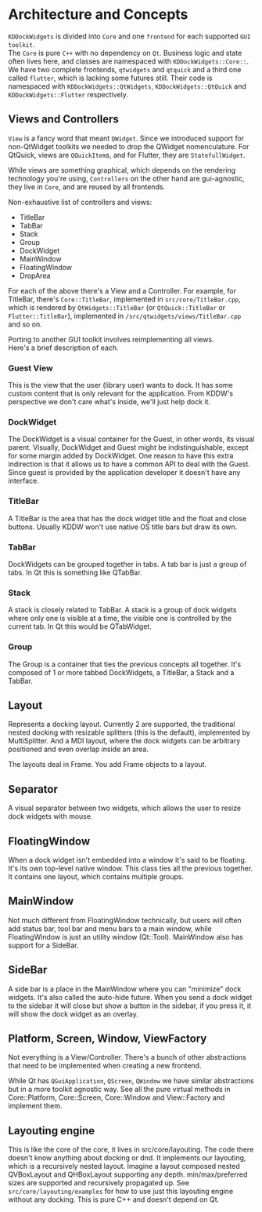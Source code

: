 # Architecture and Concepts

`KDDockWidgets` is divided into `Core` and one `frontend` for each supported `GUI toolkit`.<br>
The `Core` is pure `C++` with no dependency on `Qt`. Business logic and state often lives here, and classes are
namespaced with `KDDockWidgets::Core::`.<br>
We have two complete frontends, `qtwidgets` and `qtquick` and a third one called `flutter`, which is lacking some futures still. Their code is namespaced with `KDDockWidgets::QtWidgets`, `KDDockWidgets::QtQuick` and `KDDockWidgets::Flutter` respectively.

## Views and Controllers

`View` is a fancy word that meant `QWidget`. Since we introduced support for non-QtWidget toolkits we needed to drop the QWidget nomenculature. For QtQuick, views are `QQuickItem`s, and for Flutter, they are `StatefullWidget`.

While views are something graphical, which depends on the rendering technology you're using, `Controllers` on the other hand are gui-agnostic, they live in `Core`, and are reused by all frontends.

Non-exhaustive list of controllers and views:
- TitleBar
- TabBar
- Stack
- Group
- DockWidget
- MainWindow
- FloatingWindow
- DropArea

For each of the above there's a View and a Controller. For example, for TitleBar, there's `Core::TitleBar`, implemented in `src/core/TitleBar.cpp`, which is rendered by `QtWidgets::TitleBar` (or `QtQuick::TitleBar` or `Flutter::TitleBar`), implemented in `/src/qtwidgets/views/TitleBar.cpp` and so on.

Porting to another GUI toolkit involves reimplementing all views.<br>
Here's a brief description of each.

### Guest View

This is the view that the user (library user) wants to dock. It has some custom content that
is only relevant for the application. From KDDW's perspective we don't care what's inside,
we'll just help dock it.

### DockWidget

The DockWidget is a visual container for the Guest, in other words, its visual parent.
Visually, DockWidget and Guest might be indistinguishable, except for some margin added by
DockWidget. One reason to have this extra indirection is that it allows us to have a common API
to deal with the Guest. Since guest is provided by the application developer it doesn't have any interface.

### TitleBar

A TitleBar is the area that has the dock widget title and the float and close buttons.
Usually KDDW won't use native OS title bars but draw its own.

### TabBar

DockWidgets can be grouped together in tabs. A tab bar is just a group of tabs.
In Qt this is something like QTabBar.

### Stack

A stack is closely related to TabBar. A stack is a group of dock widgets where only one is visible
at a time, the visible one is controlled by the current tab.  In Qt this would be QTabWidget.

### Group

The Group is a container that ties the previous concepts all together.
It's composed of 1 or more tabbed DockWidgets, a TitleBar, a Stack and a TabBar.

## Layout

Represents a docking layout. Currently 2 are supported, the traditional nested docking with
resizable splitters (this is the default), implemented by MultiSplitter. And a MDI layout, where
the dock widgets can be arbitrary positioned and even overlap inside an area.

The layouts deal in Frame. You add Frame objects to a layout.

## Separator

A visual separator between two widgets, which allows the user to resize dock widgets with mouse.

## FloatingWindow

When a dock widget isn't embedded into a window it's said to be floating. It's its own
top-level native window. This class ties all the previous together. It contains one layout, which
contains multiple groups.

## MainWindow

Not much different from FloatingWindow technically, but users will often add status bar, tool bar
and menu bars to a main window, while FloatingWindow is just an utility window (Qt::Tool).
MainWindow also has support for a SideBar.

## SideBar

A side bar is a place in the MainWindow where you can "minimize" dock widgets.
It's also called the auto-hide future. When you send a dock widget to the sidebar it will close
but show a button in the sidebar, if you press it, it will show the dock widget as an overlay.


## Platform, Screen, Window, ViewFactory
Not everything is a View/Controller. There's a bunch of other abstractions that need to be implemented when creating a new frontend.

While Qt has `QGuiApplication`, `QScreen`, `QWindow` we have similar abstractions but in a more toolkit agnostic way. See all the pure virtual methods in Core::Platform, Core::Screen, Core::Window and View::Factory and implement them.

## Layouting engine

This is like the core of the core, it lives in src/core/layouting. The code there doesn't know anything about docking
or dnd. It implements our layouting, which is a recursively nested layout. Imagine a layout composed nested  QVBoxLayout and QHBoxLayout supporting any depth. min/max/preferred sizes are supported and recursively propagated up.
See `src/core/layouting/examples` for how to use just this layouting engine without any docking. This is pure C++ and doesn't depend on Qt.
